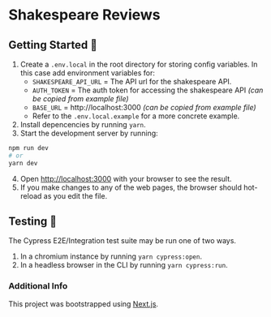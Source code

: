# Shakespeare Reviews

## Getting Started 🚀
1. Create a `.env.local` in the root directory for storing config variables. In this case add environment variables for:
    * `SHAKESPEARE_API_URL` = The API url for the shakespeare API.
    * `AUTH_TOKEN` = The auth token for accessing the shakespeare API _(can be copied from example file)_
    * `BASE_URL` = http://localhost:3000 _(can be copied from example file)_
    * Refer to the `.env.local.example` for a more concrete example.
2. Install depencencies by running `yarn`.
3. Start the development server by running:

```bash
npm run dev
# or
yarn dev
```

4. Open [http://localhost:3000](http://localhost:3000) with your browser to see the result.
5. If you make changes to any of the web pages, the browser should hot-reload as you edit the file.

## Testing 🧪
The Cypress E2E/Integration test suite may be run one of two ways.
1. In a chromium instance by running `yarn cypress:open`.
2. In a headless browser in the CLI by running `yarn cypress:run`.

### Additional Info
This project was bootstrapped using [Next.js](https://nextjs.org/docs).
